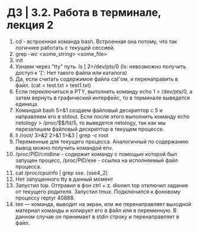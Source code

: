 # **ДЗ**  | 3.2. Работа в терминале, лекция 2

1. cd - встроенная команда bash. Встроенная она потому, что так логичнее работать с текущей сессией.
2. grep -wc <some_string> <some_file>
3. init 
4.  Узнаем через "tty" путь. ls [ 2>/dev/pts/0 (ls: невозможно получить доступ к '[': Нет такого файла или каталога)
5. Да, если считать содержимое файла cat'ом, и перенаправить в файл. (cat < test.txt > test1.txt)
6. Если переключиться в PTY, выполнить команду echo 1 > /dev/pts/0, а затем вернуть в графический интерфейс, то в терминале выведется единица.
7. Командой bash 5>&1 создаем файловый дескриптор с 5 и направляем его в stdout. Если после этого выполнить команду echo netology > /proc/$$/fd/5, то выведется netology, так как мы перезапишем файловый дескриптор в текущем процессе.
8. ll /root/ 3>&2 2>&1 1>&3 | grep -c root
9.  Переменные для текущего процесса. Аналогичный по содержанию вывод можно получить командой env.
10. /proc/PID/cmdline - содержит команду с помощью которой был запущен процесс, /proc/PID/exe - ссылка на исполняемый файл процесса.
11. cat /proc/cpuinfo | grep sse.  (sse4_2)
12.  Нет запущенного tty в данный момент
13.  Запустил top. Отправил в фон ctrl + z. disown top отключил задание от текущего родителя. Запустил tmux. Подключился к фоновому процессу reptyr 40888. 
14. tee — команда, выводит на экран, или же перенаправляет выходной материал команды и копирует его в файл или в переменную. В данном случае он принимает в stdin строку и перенаправляет в файл.
